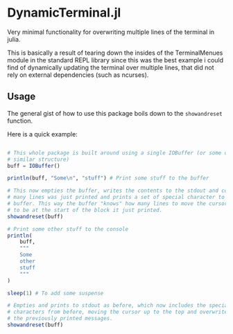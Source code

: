 # DynamicTerminal.jl
Very minimal functionality for overwriting
multiple lines of the terminal in julia.

This is basically a result of tearing down the insides of the TerminalMenues
module in the standard REPL library since this was the best example i could
find of dynamically updating the terminal over multiple lines, that did not
rely on external dependencies (such as ncurses).


## Usage

The general gist of how to use this package boils down to the `showandreset`
function.

Here is a quick example:

```julia

# This whole package is built around using a single IOBuffer (or some other
# similar structure)
buff = IOBuffer()

println(buff, "Some\n", "stuff") # Print some stuff to the buffer

# This now empties the buffer, writes the contents to the stdout and counts how
# many lines was just printed and prints a set of special character to the
# buffer. This way the buffer "knows" how many lines to move the cursor up
# to be at the start of the block it just printed.
showandreset(buff)

# Print some other stuff to the console
println(
    buff,
    """
    Some
    other
    stuff
    """
)

sleep(1) # To add some suspense

# Empties and prints to stdout as before, which now includes the special
# characters from before, moving the cursor up to the top and overwrites
# the previously printed messages.
showandreset(buff)

```
